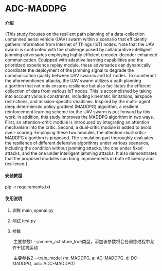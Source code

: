 # ADC-MADDPG

#### 介绍
{This study focuses on the resilient path planning of
a data-collection unmanned aerial vehicle (UAV) swarm within
a scenario that efficiently gathers information from Internet of
Things (IoT) nodes. Note that the UAV swarm is confronted
with the challenge posed by collaborative intelligent jamming
adversaries employing highly efficient encoder-decoder enhanced
communication. Equipped with adaptive learning capabilities and
the prioritized experience replay module, these adversaries can
dynamically coordinate the deployment of the jamming signal to
degrade the communication quality between UAV swarms and
IoT nodes. To counteract the aforementioned attacks, the UAV
swarm utilizes a path planning algorithm that not only ensures
resilience but also facilitates the efficient collection of data from
various IoT nodes. This is accomplished by taking into account
various constraints, including kinematic limitations, airspace
restrictions, and mission-specific deadlines. Inspired by the multi-
agent deep deterministic policy gradient (MADDPG) algorithm,
a resilient reinforcement learning scheme for the UAV swarm
is put forward by this work. In addition, this study improves
the MADDPG algorithm in two ways. First, an attention-critic
module is introduced by integrating an attention mechanism into
the critic. Second, a dual-critic module is added to avoid over-
scoring. Employing these two modules, the attention-dual-critic-
MADDPG algorithm is proposed. The simulation part thoroughly
evaluates the resilience of different defensive algorithms under
various scenarios, including the condition without jamming
attacks, the one under fixed attacks, and the one under intelligent
jamming attacks. It also demonstrates that the proposed modules
can bring improvements in both efficiency and resilience.}


#### 安装教程

pip -r requirements.txt

#### 使用说明

1.  训练 main_openai.py

2.  测试 test.py

3. 参数

    ·主要参数1 --jammer_act store_true类型，添加该参数将会在训练过程中允许干扰机运动

    ·主要参数2 --train_model (m: MADDPG, a: AC-MADDPG, d: DC-MADDPG, adc: ADC-MADDPG)

